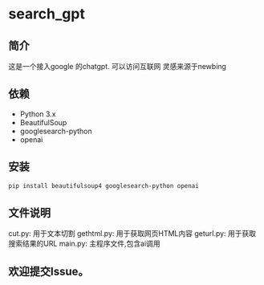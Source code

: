 # search_gpt
## 简介
这是一个接入google 的chatgpt. 可以访问互联网
灵感来源于newbing

## 依赖

- Python 3.x
- BeautifulSoup
- googlesearch-python
- openai

## 安装

```bash
pip install beautifulsoup4 googlesearch-python openai
```

## 文件说明
cut.py: 用于文本切割
gethtml.py: 用于获取网页HTML内容
geturl.py: 用于获取搜索结果的URL
main.py: 主程序文件,包含ai调用

## 欢迎提交Issue。
